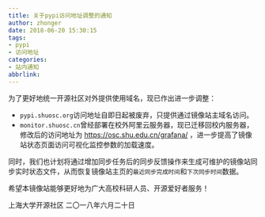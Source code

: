 ```yaml
---
title: 关于pypi访问地址调整的通知
author: zhonger
date: 2018-06-20 15:30:15
tags:
- pypi
- 访问地址
categories:
- 站内通知
abbrlink:
---
```


为了更好地统一开源社区对外提供使用域名，现已作出进一步调整：

- `pypi.shuosc.org`访问地址自即日起被废弃，只提供通过镜像站主域名访问。
- `monitor.shuosc.cn`曾经部署在校外阿里云服务器，现已迁移回校内服务器，修改后的访问地址为 https://osc.shu.edu.cn/grafana/ ，进一步提高了镜像站状态页面访问可视化监控参数的加载速度。

同时，我们也计划将通过增加同步任务后的同步反馈操作来生成可维护的镜像站同步实时状态文件，从而恢复镜像站主页的`最近同步完成时间`和`下次同步时间`数据。

希望本镜像站能够更好地为广大高校科研人员、开源爱好者服务！

上海大学开源社区
二〇一八年六月二十日